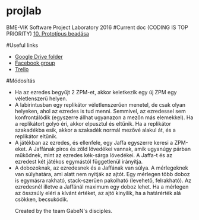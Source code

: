 # projlab
BME-VIK Software Project Laboratory 2016
#Current doc (CODING IS TOP PRIORITY)
<a href="https://docs.google.com/document/d/1EMLIuczR6zJnjJQuZ6dFYp9tcNy7hhN3AEZQl5A39lI/edit">10. Prototípus beadása</a>

#Useful links
<ul>
<li><a href="https://drive.google.com/drive/u/0/folders/0Bw-xAdb3W-NGbXJycGl0b3h2UXM">Google Drive folder</a></li>
<li><a href="https://www.facebook.com/groups/533227723524350/">Facebook group</a></li>
<li><a href="https://trello.com/b/4YOVSrMX/gaben-s-disciples">Trello</a></li>
</ul>

#Módosítás
<ul>
<li>Ha az ezredes begyűjt 2 ZPM-et, akkor keletkezik egy új ZPM egy véletlenszerű helyen.</li>
<li>A labirintusban egy replikátor véletlenszerűen menetel, de csak olyan helyeken, ahol az ezredes is tud menni. Semmivel, az ezredessel sem konfrontálódik (egyszerre állhat ugyanazon a mezőn más elemekkel). Ha a replikátort golyó éri, akkor elpusztul és eltűnik. Ha a replikátor szakadékba esik, akkor a szakadék normál mezővé alakul át, és a replikátor eltűnik.</li>
<li>A játékban az ezredes, és ellenfele, egy Jaffa egyszerre keresi a ZPM-eket. A Jaffának piros és zöld lövedékei vannak, amik ugyanúgy párban működnek, mint az ezredes kék-sárga lövedékei. A Jaffa-t és az ezredest két játékos egymástól függetlenül irányítja.</li>
<li>A dobozoknak, az ezredesnek és a Jaffának van súlya. A mérlegeknek van súlyhatára, ami alatt nem nyitják az ajtót. Egy mérlegen több doboz is egymásra rakható, stack-szerűen pakolható (levehető, felrakható). Az ezredesnél illetve a Jaffánál maximum egy doboz lehet. Ha a mérlegen az összsúly eléri a kívánt értéket, az ajtó kinyílik, ha a határérték alá csökken, becsukódik.</li>

Created by the team GabeN's disciples.

